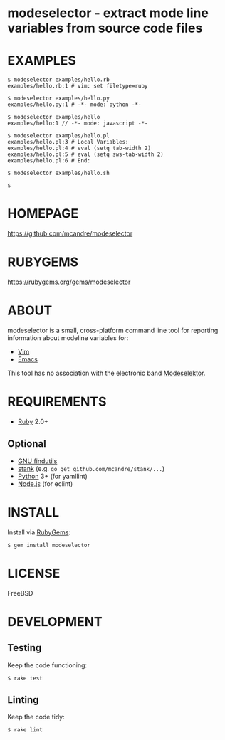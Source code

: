 # modeselector - extract mode line variables from source code files

# EXAMPLES

```console
$ modeselector examples/hello.rb
examples/hello.rb:1 # vim: set filetype=ruby

$ modeselector examples/hello.py
examples/hello.py:1 # -*- mode: python -*-

$ modeselector examples/hello
examples/hello:1 // -*- mode: javascript -*-

$ modeselector examples/hello.pl
examples/hello.pl:3 # Local Variables:
examples/hello.pl:4 # eval (setq tab-width 2)
examples/hello.pl:5 # eval (setq sws-tab-width 2)
examples/hello.pl:6 # End:

$ modeselector examples/hello.sh

$
```

# HOMEPAGE

https://github.com/mcandre/modeselector

# RUBYGEMS

https://rubygems.org/gems/modeselector

# ABOUT

modeselector is a small, cross-platform command line tool for reporting information about modeline variables for:

* [Vim](http://vim.wikia.com/wiki/Modeline_magic)
* [Emacs](http://www.gnu.org/software/emacs/manual/html_node/emacs/Specifying-File-Variables.html)

This tool has no association with the electronic band [Modeselektor](https://www.youtube.com/watch?v=9QHL6GzfnMA).

# REQUIREMENTS

* [Ruby](https://www.ruby-lang.org/) 2.0+

## Optional

* [GNU findutils](https://www.gnu.org/software/findutils/)
* [stank](https://github.com/mcandre/stank) (e.g. `go get github.com/mcandre/stank/...`)
* [Python](https://www.python.org) 3+ (for yamllint)
* [Node.js](https://nodejs.org/en/) (for eclint)

# INSTALL

Install via [RubyGems](http://rubygems.org/):

```console
$ gem install modeselector
```

# LICENSE

FreeBSD

# DEVELOPMENT

## Testing

Keep the code functioning:

```console
$ rake test
```

## Linting

Keep the code tidy:

```console
$ rake lint
```
